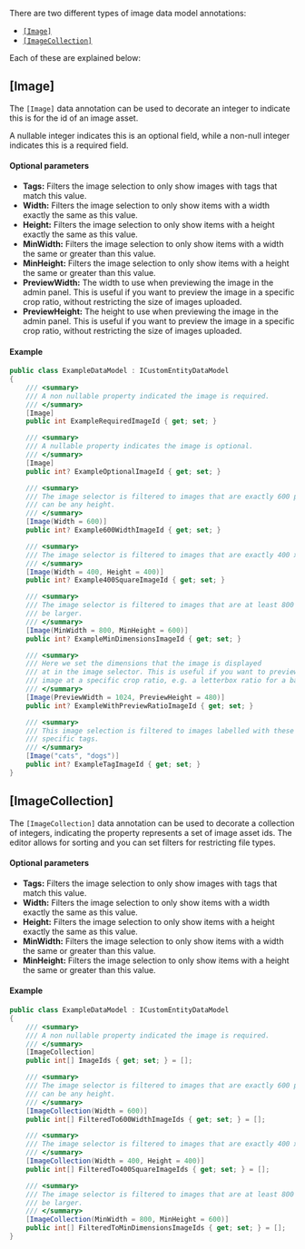 There are two different types of image data model annotations:

- [`[Image]`](#image)
- [`[ImageCollection]`](#imagecollection)

Each of these are explained below:

## [Image]

The `[Image]` data annotation can be used to decorate an integer to indicate this is for the id of an image asset. 

A nullable integer indicates this is an optional field, while a non-null integer indicates this is a required field. 

#### Optional parameters

- **Tags:** Filters the image selection to only show images with tags that match this value.
- **Width:** Filters the image selection to only show items with a width exactly the same as this value.
- **Height:** Filters the image selection to only show items with a height exactly the same as this value.
- **MinWidth:** Filters the image selection to only show items with a width the same or greater than this value.
- **MinHeight:** Filters the image selection to only show items with a height  the same or greater than this value.
- **PreviewWidth:** The width to use when previewing the image in the admin panel. This is useful if you want to preview the image in a specific crop ratio, without restricting the size of images uploaded.
- **PreviewHeight:** The height to use when previewing the image in the admin panel. This is useful if you want to preview the image in a specific crop ratio, without restricting the size of images uploaded.

#### Example

```csharp
public class ExampleDataModel : ICustomEntityDataModel
{
    /// <summary>
    /// A non nullable property indicated the image is required.
    /// </summary>
    [Image]
    public int ExampleRequiredImageId { get; set; }

    /// <summary>
    /// A nullable property indicates the image is optional.
    /// </summary>
    [Image]
    public int? ExampleOptionalImageId { get; set; }

    /// <summary>
    /// The image selector is filtered to images that are exactly 600 pixels wide, but
    /// can be any height.
    /// </summary>
    [Image(Width = 600)]
    public int? Example600WidthImageId { get; set; }

    /// <summary>
    /// The image selector is filtered to images that are exactly 400 x 400.
    /// </summary>
    [Image(Width = 400, Height = 400)]
    public int? Example400SquareImageId { get; set; }

    /// <summary>
    /// The image selector is filtered to images that are at least 800 x 600, but can
    /// be larger.
    /// </summary>
    [Image(MinWidth = 800, MinHeight = 600)]
    public int? ExampleMinDimensionsImageId { get; set; }

    /// <summary>
    /// Here we set the dimensions that the image is displayed
    /// at in the image selector. This is useful if you want to preview the 
    /// image at a specific crop ratio, e.g. a letterbox ratio for a banner.
    /// </summary>
    [Image(PreviewWidth = 1024, PreviewHeight = 480)]
    public int? ExampleWithPreviewRatioImageId { get; set; }

    /// <summary>
    /// This image selection is filtered to images labelled with these
    /// specific tags.
    /// </summary>
    [Image("cats", "dogs")]
    public int? ExampleTagImageId { get; set; }
}
```

## [ImageCollection]

The `[ImageCollection]` data annotation can be used to decorate a collection of integers, indicating the property represents a set of image asset ids. The editor allows for sorting and you can set filters for restricting file types.

#### Optional parameters

- **Tags:** Filters the image selection to only show images with tags that match this value.
- **Width:** Filters the image selection to only show items with a width exactly the same as this value.
- **Height:** Filters the image selection to only show items with a height exactly the same as this value.
- **MinWidth:** Filters the image selection to only show items with a width the same or greater than this value.
- **MinHeight:** Filters the image selection to only show items with a height  the same or greater than this value.

#### Example

```csharp
public class ExampleDataModel : ICustomEntityDataModel
{
    /// <summary>
    /// A non nullable property indicated the image is required.
    /// </summary>
    [ImageCollection]
    public int[] ImageIds { get; set; } = [];

    /// <summary>
    /// The image selector is filtered to images that are exactly 600 pixels wide, but
    /// can be any height.
    /// </summary>
    [ImageCollection(Width = 600)]
    public int[] FilteredTo600WidthImageIds { get; set; } = [];

    /// <summary>
    /// The image selector is filtered to images that are exactly 400 x 400.
    /// </summary>
    [ImageCollection(Width = 400, Height = 400)]
    public int[] FilteredTo400SquareImageIds { get; set; } = [];

    /// <summary>
    /// The image selector is filtered to images that are at least 800 x 600, but can
    /// be larger.
    /// </summary>
    [ImageCollection(MinWidth = 800, MinHeight = 600)]
    public int[] FilteredToMinDimensionsImageIds { get; set; } = [];
}
```